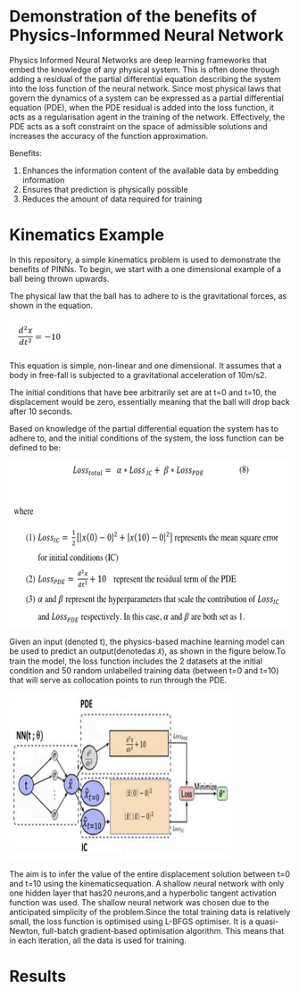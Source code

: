 # Demonstration of the benefits of Physics-Informmed Neural Network

Physics Informed Neural Networks are deep learning frameworks that embed the knowledge of any physical system. This is often done through adding a residual of the partial differential equation describing the system into the loss function of the neural network. Since most physical laws that govern the dynamics of a system can be expressed as a partial differential equation (PDE), when the PDE residual is added into the loss function, it acts as a regularisation agent in the training of the network. 
Effectively, the PDE acts as a soft constraint on the space of admissible solutions and increases the accuracy of the function approximation.

Benefits:
1. Enhances the information content of the available data by embedding information
2. Ensures that prediction is physically possible
3. Reduces the amount of data required for training

# Kinematics Example

In this repository, a simple kinematics problem is used to demonstrate the benefits of PINNs. 
To begin, we start with a one dimensional example of a ball being thrown upwards.

The physical law that the ball has to adhere to is the gravitational forces, as shown in the equation.

<img src="https://github.com/nicholassung97/DemonstrationofPINNs/blob/main/image/Screenshot%202022-09-22%20at%202.10.46%20PM.png" width="100" height="60" />

This equation is simple, non-linear and one dimensional. It assumes that a body in free-fall is subjected to a gravitational acceleration of 10m/s2.

The initial conditions that have bee arbitrarily set are at t=0 and t=10, the displacement would be zero, essentially meaning that the ball will drop back after 10 seconds. 

Based on knowledge of the partial differential equation the system has to adhere to, and the initial conditions of the system, the loss function can be defined to be:

<img src="https://github.com/nicholassung97/DemonstrationofPINNs/blob/main/image/Screenshot%202022-09-22%20at%202.20.15%20PM.png" width="500" height="300" />

Given an input (denoted t), the physics-based machine learning model can be used to predict an output(denotedas 𝑥̂), as shown in the figure below.To train the model, the loss function includes the 2 datasets at the initial condition and 50 random unlabelled training data (between t=0 and t=10) that will serve as collocation points to run through the PDE. 


<img src="https://github.com/nicholassung97/DemonstrationofPINNs/blob/main/image/Screenshot%202022-09-22%20at%202.20.32%20PM.png" width="400" height="300" />

The aim is to infer the value of the entire displacement solution between t=0 and t=10 using the kinematicsequation. A shallow neural network with only one hidden layer that has20 neurons,and a hyperbolic tangent activation function was used. The shallow neural network was chosen due to the anticipated simplicity of the problem.Since the total training data is relatively small, the loss function is optimised using L-BFGS optimiser. It is a quasi-Newton, full-batch gradient-based optimisation algorithm. This means that in each iteration, all the data is used for training. 

# Results

